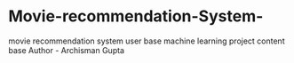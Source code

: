 # Movie-recommendation-System-
movie recommendation system user base machine learning  project content  base
Author - Archisman Gupta
